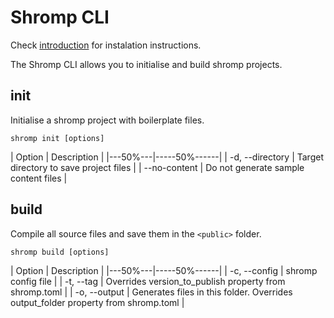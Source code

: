 <!--
nav_max: 1
-->
# Shromp CLI

Check [introduction](../1-introduction/index.md) for instalation instructions.

The Shromp CLI allows you to initialise and build shromp projects.

## init

Initialise a shromp project with boilerplate files.

```console
shromp init [options]
```
| Option | Description |
|---50%---|-----50%------|
| -d, --directory <path> | Target directory to save project files |
| --no-content | Do not generate sample content files |

## build

Compile all source files and save them in the `<public>` folder.

```console
shromp build [options]
```

| Option | Description |
|---50%---|-----50%------|
| -c, --config <path to shromp.toml> | shromp config file |
| -t, --tag <string> | Overrides version_to_publish property from shromp.toml |
| -o, --output <path> | Generates files in this folder. Overrides output_folder property from shromp.toml |

